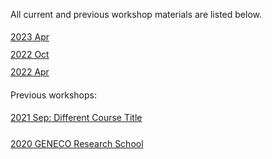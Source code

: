 All current and previous workshop materials are listed below.

<div style='display:block;'><p style='line-height:2;'>
<span style='display:block;'><a href='https://NBISweden.github.io/workshop-data-visualization-r/2304/'>2023 Apr</a></span><span style='display:block;'><a href='https://NBISweden.github.io/workshop-data-visualization-r/2210/'>2022 Oct</a></span><span style='display:block;'><a href='https://NBISweden.github.io/workshop-data-visualization-r/2204/'>2022 Apr</a></span></p></div>

Previous workshops:
<div style='display:block;'><p style='line-height:2;'> 
<span style='display:block;'><a href='https://NBISweden.github.io/workshop-plotting-in-r/2109/'>2021 Sep: Different Course Title</a></span> 
</p></div> 
<div style='display:block;'><p style='line-height:2;'> 
<span style='display:block;'><a href='https://nbisweden.github.io/Workshop_geneco_2020_05/docs/index.html'>2020 GENECO Research School</a></span> 
</p></div> 
